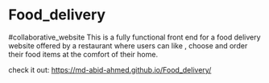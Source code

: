 # Food_delivery
#collaborative_website
This is a fully functional front end for a food delivery website offered by a restaurant where users can like , choose and order their food items at the comfort of their home.

check it out:
https://md-abid-ahmed.github.io/Food_delivery/
